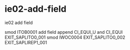# ie02-add-field
ie02 add field

smod ITOB0001
add field append CI_EQUI_U and CI_EQUI
EXIT_SAPLITO0_001
smod IWOC0004
EXIT_SAPLITO0_002
EXIT_SAPLIREP1_001
